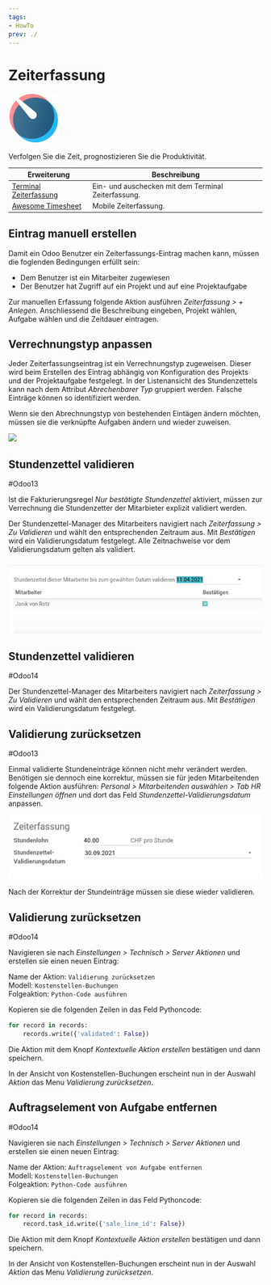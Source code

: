 ```yaml
---
tags:
- HowTo
prev: ./
---
```

# Zeiterfassung
![icons_odoo_hr_timesheet](assets/icons_odoo_hr_timesheet.png)

Verfolgen Sie die Zeit, prognostizieren Sie die Produktivität.

| Erweiterung                                           | Beschreibung                                        |
| ----------------------------------------------------- | --------------------------------------------------- |
| [Terminal Zeiterfassung](Terminal%20Zeiterfassung.md) | Ein- und auschecken mit dem Terminal Zeiterfassung. |
| [Awesome Timesheet](Awesome%20Timesheet.md)           | Mobile Zeiterfassung.                               |

## Eintrag manuell erstellen

Damit ein Odoo Benutzer ein Zeiterfassungs-Eintrag machen kann, müssen die foglenden Bedingungen erfüllt sein:
* Dem Benutzer ist ein Mitarbeiter zugewiesen
* Der Benutzer hat Zugriff auf ein Projekt und auf eine Projektaufgabe

Zur manuellen Erfassung folgende Aktion ausführen *Zeiterfassung > + Anlegen*. Anschliessend die Beschreibung eingeben, Projekt wählen, Aufgabe wählen und die Zeitdauer eintragen.

## Verrechnungstyp anpassen

Jeder Zeiterfassungseintrag ist ein Verrechnungstyp zugeweisen. Dieser wird beim Erstellen des Eintrag abhängig von Konfiguration des Projekts und der Projektaufgabe festgelegt. In der Listenansicht des Stundenzettels kann nach dem Attribut *Abrechenbarer Typ* gruppiert werden. Falsche Einträge können so identifiziert werden.

Wenn sie den Abrechnungstyp von bestehenden Eintägen ändern möchten, müssen sie die verknüpfte Aufgaben ändern und wieder zuweisen.

![](assets/Zeiterfassung%20Verrechnungstyp%20%C3%A4ndern.gif)

## Stundenzettel validieren
#Odoo13

Ist die Fakturierungsregel *Nur bestätigte Stundenzettel* aktiviert, müssen zur Verrechnung die Stundenzetter der Mitarbieter explizit validiert werden.

Der Stundenzettel-Manager des Mitarbeiters navigiert nach *Zeiterfassung > Zu Validieren* und wählt den entsprechenden Zeitraum aus. Mit *Bestätigen* wird ein Validierungsdatum festgelegt. Alle Zeitnachweise vor dem Validierungsdatum gelten als validiert.

![](assets/Zeiterfassung%20Validierungsdatum.png)

## Stundenzettel validieren
#Odoo14

Der Stundenzettel-Manager des Mitarbeiters navigiert nach *Zeiterfassung > Zu Validieren* und wählt den entsprechenden Zeitraum aus. Mit *Bestätigen* wird ein Validierungsdatum festgelegt.

## Validierung zurücksetzen
#Odoo13

Einmal validierte Stundeneinträge können nicht mehr verändert werden. Benötigen sie dennoch eine korrektur, müssen sie für jeden Mitarbeitenden folgende Aktion ausführen: *Personal > Mitarbeitenden auswählen > Tab HR Einstellungen öffnen* und dort das Feld *Stundenzettel-Validierungsdatum* anpassen.

![](assets/Zeiterfassung%20Stundenzettel-Validierungsdatum%20anpassen.png)

Nach der Korrektur der Stundeinträge müssen sie diese wieder validieren.

## Validierung zurücksetzen
#Odoo14

Navigieren sie nach *Einstellungen > Technisch > Server Aktionen* und erstellen sie einen neuen Eintrag:

Name der Aktion: `Validierung zurücksetzen`\
Modell: `Kostenstellen-Buchungen`\
Folgeaktion: `Python-Code ausführen`

Kopieren sie die folgenden Zeilen in das Feld Pythoncode:

```py
for record in records:
	records.write({'validated': False})
```

Die Aktion mit dem Knopf *Kontextuelle Aktion erstellen* bestätigen und dann speichern.

In der Ansicht von Kostenstellen-Buchungen erscheint nun in der Auswahl *Aktion* das Menu *Validierung zurücksetzen*.

## Auftragselement von Aufgabe entfernen
#Odoo14

Navigieren sie nach *Einstellungen > Technisch > Server Aktionen* und erstellen sie einen neuen Eintrag:

Name der Aktion: `Auftragselement von Aufgabe entfernen`\
Modell: `Kostenstellen-Buchungen`\
Folgeaktion: `Python-Code ausführen`

Kopieren sie die folgenden Zeilen in das Feld Pythoncode:

```py
for record in records:
	record.task_id.write({'sale_line_id': False})
```

Die Aktion mit dem Knopf *Kontextuelle Aktion erstellen* bestätigen und dann speichern.

In der Ansicht von Kostenstellen-Buchungen erscheint nun in der Auswahl *Aktion* das Menu *Validierung zurücksetzen*.